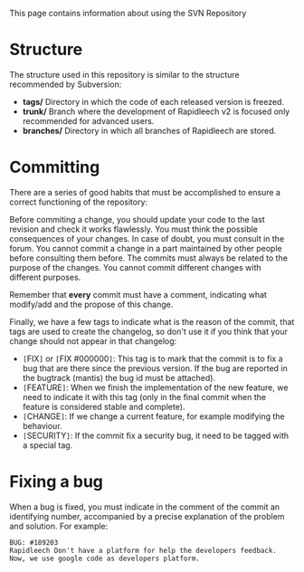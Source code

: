 This page contains information about using the SVN Repository

# Structure #

The structure used in this repository is similar to the structure recommended by Subversion:
  * **tags/** Directory in which the code of each released version is freezed.
  * **trunk/** Branch where the development of Rapidleech v2 is focused only recommended for advanced users.
  * **branches/** Directory in which all branches of Rapidleech are stored.


# Committing #

There are a series of good habits that must be accomplished to ensure a correct functioning of the repository:

Before commiting a change, you should update your code to the last revision and check it works flawlessly. You must think the possible consequences of your changes. In case of doubt, you must consult in the forum. You cannot commit a change in a part maintained by other people before consulting them before. The commits must always be related to the purpose of the changes. You cannot commit different changes with different purposes.

Remember that **every** commit must have a comment, indicating what modify/add and the propose of this change.

Finally, we have a few tags to indicate what is the reason of the commit, that tags are used to create the changelog, so don't use it if you think that your change should not appear in that changelog:

  * `[`FIX`]` or `[`FIX #000000`]`: This tag is to mark that the commit is to fix a bug that are there since the previous version. If the bug are reported in the bugtrack (mantis) the bug id must be attached).
  * `[`FEATURE`]`: When we finish the implementation of the new feature, we need to indicate it with this tag (only in the final commit when the feature is considered stable and complete).
  * `[`CHANGE`]`: If we change a current feature, for example modifying the behaviour.
  * `[`SECURITY`]`: If the commit fix a security bug, it need to be tagged with a special tag.

# Fixing a bug #
When a bug is fixed, you must indicate in the comment of the commit an identifying number, accompanied by a precise explanation of the problem and solution. For example:
```
BUG: #189203
Rapidleech Don't have a platform for help the developers feedback.
Now, we use google code as developers platform. 
```